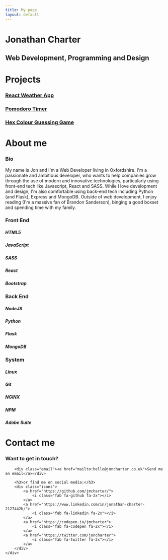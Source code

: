 ```yaml
---
title: My page
layout: default
---
```

<main class="home section" id="home">
    <h1 class="main-heading">Jonathan <span id="highlight">Charter</span></h1>
    <h2 class="sub-heading">Web Development, Programming and Design</h2>
    <div class="icons">
        <a href="https://github.com/jmcharter/">
            <i class="fab fa-github fa-2x"></i>
        </a>
        <a href="https://www.linkedin.com/in/jonathan-charter-2127442b/">
            <i class="fab fa-linkedin fa-2x"></i>
        </a>
        <a href="https://codepen.io/jmcharter">
            <i class="fab fa-codepen fa-2x"></i>
        </a>
        <a href="https://twitter.com/joncharter">
            <i class="fab fa-twitter fa-2x"></i>
        </a>
        <a href="mailto:hello@joncharter.co.uk">
            <i class="fas fa-envelope fa-2x"></i>
        </a>
    </div>
</main>
<div class="projects section" id="projects">
    <h1 class="section-heading">Projects</h1>
    <div class="showcase">
        <div class="show-row">
            <div class="show-col img-holder">
                <div class="img-topper">
                    <div class="circles">
                        <div class="circle circle-red"></div>
                        <div class="circle circle-yellow"></div>
                        <div class="circle circle-green"></div>
                    </div>
                </div>
                <div class="project-img" id="weather-site">
                    <a href="weather.html">
                        <h3>React Weather App</h3>
                    </a>
                </div>
            </div>
            <div class="show-col img-holder">
                <div class="img-topper">
                    <div class="circles">
                        <div class="circle circle-red"></div>
                        <div class="circle circle-yellow"></div>
                        <div class="circle circle-green"></div>
                    </div>
                </div>
                <div class="project-img " id="pomodoro-site">
                    <a href="pomodoro.html">
                        <h3>Pomodoro Timer</h3>
                    </a>
                </div>
            </div>
            <div class="show-col img-holder">
                <div class="img-topper">
                    <div class="circles">
                        <div class="circle circle-red"></div>
                        <div class="circle circle-yellow"></div>
                        <div class="circle circle-green"></div>
                    </div>
                </div>
                <div class="project-img" id="rgbgame-site">
                    <a href="colour_game.html">
                        <h3>Hex Colour Guessing Game</h3>
                    </a>
                </div>
            </div>
        </div>
    </div>
</div>
<div class="about section" id="about">
    <h1 class="section-heading">About me</h1>
    <div class="about-info">
        <div class="bio-pic"></div>
        <div class="bio">
            <h3 class="sub-header">Bio</h3>
            My name is Jon and I'm a Web Developer living in Oxfordshire. I'm a passionate and
            ambitious developer, who wants to help companies grow through the use of modern and innovative
            technologies, particularly using front-end tech like Javascript, React and SASS. While I love development
            and
            design, I'm also comfortable using back-end tech including Python (and Flask), Express and MongoDB.
            Outside of web
            development, I enjoy reading (I'm a massive fan of Brandon Sanderson), binging a good boxset and
            spending time with my family.
        </div>
        <div class="card card-1">
            <h3>Front End</h3>
            <div class="divider"></div>
            <div class="tech-icons">
                <div class="icon"><i class="fab fa-html5 fa-3x"></i>
                    <h5>HTML5</h5>
                </div>
                <div class="icon"><i class="fab fa-js fa-3x"></i>
                    <h5>JavaScript</h5>
                </div>
                <div class="icon"><i class="fab fa-sass fa-3x"></i>
                    <h5>SASS</h5>
                </div>
                <div class="icon"><i class="fab fa-react fa-3x"></i>
                    <h5>React</h5>
                </div>
                <div class="icon"><i class="fab fa-bootstrap fa-3x"></i>
                    <h5>Bootstrap</h5>
                </div>
            </div>
        </div>
        <div class="card card-2">
            <h3>Back End</h3>
            <div class="divider"></div>
            <div class="tech-icons">
                <div class="icon"><i class="fab fa-node fa-3x"></i>
                    <h5>NodeJS</h5>
                </div>
                <div class="icon"><i class="fab fa-python fa-3x"></i>
                    <h5>Python</h5>
                </div>
                <div class="icon"><i class="fas fa-flask fa-3x"></i>
                    <h5>Flask</h5>
                </div>
                <div class="icon"><i class="fas fa-database fa-3x"></i>
                    <h5>MongoDB</h5>
                </div>
            </div>
        </div>
        <div class="card card-3">
            <h3>System</h3>
            <div class="divider"></div>
            <div class="tech-icons">
                <div class="icon"><i class="fab fa-linux fa-3x"></i>
                    <h5>Linux</h5>
                </div>
                <div class="icon"><i class="fab fa-git fa-3x"></i>
                    <h5>Git</h5>
                </div>
                <div class="icon"><i class="fas fa-server fa-3x"></i>
                    <h5>NGINX</h5>
                </div>
                <div class="icon"><i class="fab fa-npm fa-3x"></i>
                    <h5>NPM</h5>
                </div>
                <div class="icon"><i class="fab fa-adobe fa-3x"></i>
                    <h5>Adobe Suite</h5>
                </div>
            </div>
        </div>
    </div>
</div>
<div class="contact section" id="contact">
    <h1 class="section-heading">Contact me</h1>
    <div class="contact-info">
        <h3>Want to get in touch?</h3>

        <div class="email"><a href="mailto:hello@joncharter.co.uk">Send me an email</a></div>

        <h3>or find me on social media:</h3>
        <div class="icons">
            <a href="https://github.com/jmcharter/">
                <i class="fab fa-github fa-2x"></i>
            </a>
            <a href="https://www.linkedin.com/in/jonathan-charter-2127442b/">
                <i class="fab fa-linkedin fa-2x"></i>
            </a>
            <a href="https://codepen.io/jmcharter">
                <i class="fab fa-codepen fa-2x"></i>
            </a>
            <a href="https://twitter.com/joncharter">
                <i class="fab fa-twitter fa-2x"></i>
            </a>
        </div>
    </div>
</div>